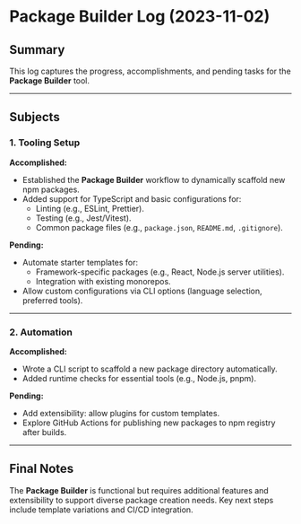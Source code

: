 # Package Builder Log (2023-11-02)

## Summary
This log captures the progress, accomplishments, and pending tasks for the **Package Builder** tool.

---

## Subjects

### 1. Tooling Setup

**Accomplished:**
- Established the **Package Builder** workflow to dynamically scaffold new npm packages.
- Added support for TypeScript and basic configurations for:
  - Linting (e.g., ESLint, Prettier).
  - Testing (e.g., Jest/Vitest).
  - Common package files (e.g., `package.json`, `README.md`, `.gitignore`).

**Pending:**
- Automate starter templates for:
  - Framework-specific packages (e.g., React, Node.js server utilities).
  - Integration with existing monorepos.
- Allow custom configurations via CLI options (language selection, preferred tools).

---

### 2. Automation

**Accomplished:**
- Wrote a CLI script to scaffold a new package directory automatically.
- Added runtime checks for essential tools (e.g., Node.js, pnpm).

**Pending:**
- Add extensibility: allow plugins for custom templates.
- Explore GitHub Actions for publishing new packages to npm registry after builds.

---

## Final Notes
The **Package Builder** is functional but requires additional features and extensibility to support diverse package creation needs. Key next steps include template variations and CI/CD integration.